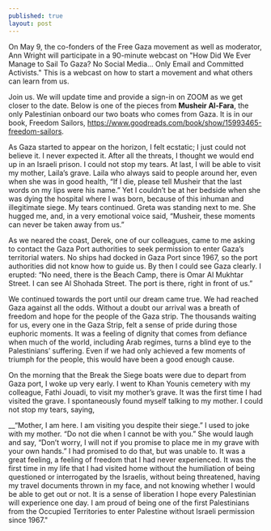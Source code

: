 ```yaml
---
published: true
layout: post
---
```

On May 9, the co-fonders of the Free Gaza movement as well as moderator, Ann Wright will participate in a 90-minute webcast on "How Did We Ever Manage to Sail To Gaza? No Social Media... Only Email and Committed Activists." This is a webcast on how to start a movement and what others can learn from us. 

Join us. We will update time and provide a sign-in on ZOOM as we get closer to the date. Below is one of the pieces from **Musheir Al-Fara**, the only Palestinian onboard our two boats who comes from Gaza. It is in our book, Freedom Sailors, https://www.goodreads.com/book/show/15993465-freedom-sailors. 

As Gaza started to appear on the horizon, I felt ecstatic; I just could not believe it. I never expected it. After all the threats, I thought we would end up in an Israeli prison. I could not stop my tears. At last, I will be able to visit my mother, Laila’s grave. Laila who always said to people around her, even when she was in good health, “If I die, please tell Musheir that the last words on my lips were his name.” Yet I couldn’t be at her bedside when she was dying the hospital where I was born, because of this inhuman and illegitimate siege. My tears continued. Greta was standing next to me. She hugged me, and, in a very emotional voice said, “Musheir, these moments can never be taken away from us.”
     
As we neared the coast, Derek, one of our colleagues, came to me asking to contact the Gaza Port authorities to seek permission to enter Gaza’s territorial waters.  No ships had docked in Gaza Port since 1967, so the port authorities did not know how to guide us.  By then I could see Gaza clearly.  I erupted: “No need, there is the Beach Camp, there is Omar Al Mukhtar Street.  I can see Al Shohada Street.  The port is there, right in front of us.”  
     
We continued towards the port until our dream came true.  We had reached Gaza against all the odds.
Without a doubt our arrival was a breath of freedom and hope for the people of the Gaza strip.  The thousands waiting for us, every one in the Gaza Strip, felt a sense of pride during those euphoric moments.  It was a feeling of dignity that comes from defiance when much of the world, including Arab regimes, turns a blind eye to the Palestinians’ suffering. Even if we had only achieved a few moments of triumph for the people, this would have been a good enough cause. 
     
On the morning that the Break the Siege boats were due to depart from Gaza port, I woke up very early. I went to Khan Younis cemetery with my colleague, Fathi Jouadi, to visit my mother’s grave. It was the first time I had visited the grave. I spontaneously found myself talking to my mother. I could not stop my tears, saying, 
  
  __“Mother, I am here. I am visiting you despite their siege.” I used to joke with my mother. “Do not die when I cannot be with you.” She would laugh and say, “Don’t worry, I will not if you promise to place me in my grave with your own hands.” I had promised to do that, but was unable to.
     It was a great feeling, a feeling of freedom that I had never experienced. It was the first time in my life that I had visited home without the humiliation of being questioned or interrogated by the Israelis, without being threatened, having my travel documents thrown in my face, and not knowing whether I would be able to get out or not. It is a sense of liberation I hope every Palestinian will experience one day. I am proud of being one of the first Palestinians from the Occupied Territories to enter Palestine without Israeli permission since 1967."



